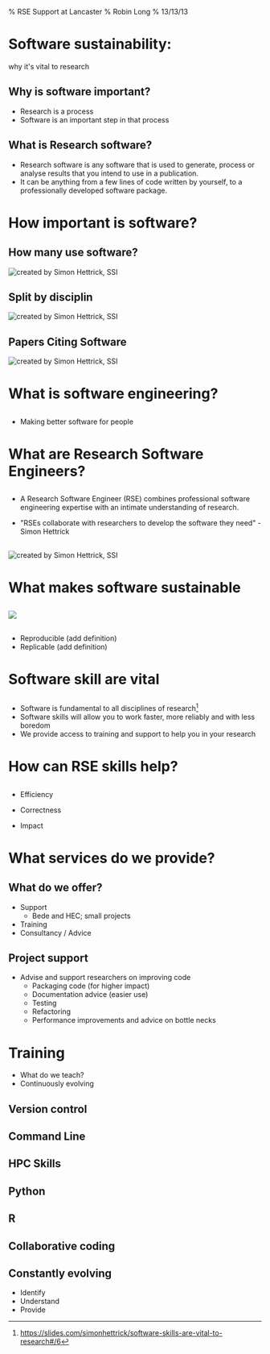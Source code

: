 % RSE Support at Lancaster
% Robin Long
% 13/13/13


# Software sustainability:

why it's vital to research


## Why is software important?

* Research is a process
* Software is an important step in that process

<!-- 
if you cannot do research without a computer, you cannot do it without software
like lab equipment it needs to be "callibrated" and "checked"
-->

## What is Research software?

* Research software is any software that is used to generate, process
  or analyse results that you intend to use in a publication.
* It can be anything from a few lines of code written by yourself, to
  a professionally developed software package.


# How important is software?


## How many use software?

![created by Simon Hettrick, SSI](images/use_software-SH.png)


## Split by disciplin

![created by Simon Hettrick, SSI](images/by_faculty-SH.png)


## Papers Citing Software

![created by Simon Hettrick, SSI](images/papers-SH.png)


# What is software engineering?


##

* Making better software for people


# What are Research Software Engineers?


##

* A Research Software Engineer (RSE) combines professional software
  engineering expertise with an intimate understanding of research.

* "RSEs collaborate with researchers to develop the software they need" - Simon Hettrick


## 

![created by Simon Hettrick, SSI](images/RSE_scale_simon_hettrick.png)


<!--
* SH slide: https://slides.com/simonhettrick/more-to-research-than-researchers#/3/4/3
-->

<!--
% PhD Comics - reuse software http://phdcomics.com/comics/archive_print.php?comicid=1689
-->

# What makes software sustainable

##

![](images/download_postdoc.png)

## 

* Reproducible (add definition)
* Replicable (add definition)

<!--
* Reproducible + replicable
  * Does it work on Can it be ran on a different machine? (Portable)
  * Do I need your postdoc to run it? (Documentation) %Tweet - download postdoc
  * Can I access it? (Store in repository and license)
  * Is software correct?
	* Did it get tested? Does it have tests?
-->		

# Software skill are vital

<!--# SH - https://slides.com/simonhettrick/software-skills-are-vital-to-research#/6-->



##

* Software is fundamental to all disciplines of research[^1]
* Software skills will allow you to work faster, more reliably and with less boredom
* We provide access to training and support to help you in your research

[^1]: https://slides.com/simonhettrick/software-skills-are-vital-to-research#/6


# How can RSE skills help?

##

* Efficiency
<!--* Speed up write-run-test cycle
  * Testing and Continuous Integration
  * Version Control
  * Automation -->
* Correctness
<!--  * Testing
  * Continuous -->
* Impact
<!-- * Release
  * Share
  * Package
* Documentation
-->
<!--
## What can you do?

* Change software to ensure reproducibility (and save time)
  * Move from GUI to scripts
  * Version control
  * Automate with Make
* Reduce time spent find errors
  * Continuous Testing
  * Test Driven Development
* Increase Impact and citations
  * Make it user friendly - document
  * FAIR: Findable, Accesible, Interoperable, Reusable
  * Release!!
  * Package...
  * Portable
-->

# What services do we provide?


## What do we offer?

* Support
  * Bede and HEC; small projects
* Training
* Consultancy / Advice

<!--
## Bede

* Tier 2 HPC fascility hosted by N8
* N8 supercomputer with GPU
? Add description of point of GPUs?
* Provide support for accessing/using
* Install software needed
* Advice on porting code to CUDA
* and using CUDA to enhance code


## HEC

* Lancaster's High End Computing cluster.
* Primary point of call for more power.
* Dr. Mike Pacey is the primary administrator
* Support for various computing needs
* RSE support through training courses.
-->

## Project support

* Advise and support researchers on improving code
  * Packaging code (for higher impact)
  * Documentation advice (easier use)
  * Testing
  * Refactoring
  * Performance improvements and advice on bottle necks


# Training

* What do we teach?
* Continuously evolving


## Version control

<!-- insert image -->


## Command Line

<!-- insert image -->


## HPC Skills

<!-- insert image -->


## Python 

<!-- insert image -->


## R

<!-- insert image -->


## Collaborative coding

<!-- insert image -->


## Constantly evolving

* Identify
* Understand
* Provide

<!--
% Help is on the way - Bicycle repair man
% Faulty code - Spanish inquisition (bugs) Dead parrot (does not work)
% Release your code - How not to be seen.
% Dont need every tool if you forget the purpose - machine that goes ping
-->


<!--
## Slide 1 title

Some super quickly created demo slides

* Do not need anything else than markdown
    * Slides title starts with ## (also starts a new slide)
    * Bullet points, newlines, empty lines: all standard markdown
* However, can also use other stuff, e.g.:
    * Some HTML (e.g. \<center\>)
    * When using pandoc beamer, can use latex commands (e.g. \\center, \\large, etc)\dots

## Slide 2 title

\center The slide syntax is so simple that you can quickly create a handful of slides on basically any device in any editor. E.g. on your mobile on the way to the meeting where you need the slides. Right before the meeting starts you use pandoc to create the actual slides from your source.

-->




